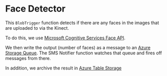 # Face Detector

This `BlobTrigger` function detects if there are any faces in the images that are uploaded to via the Kinect. 

To do this, we use  [Microsoft Cognitive Services Face API](https://www.microsoft.com/cognitive-services/en-us/face-api).

We then write the output (number of faces) as a message to an [Azure Storage Queue](https://docs.microsoft.com/en-us/azure/storage/storage-dotnet-how-to-use-queues). The SMS Notifier function watches that queue and fires off messages from there. 

In addition, we archive the result in [Azure Table Storage](https://docs.microsoft.com/en-us/azure/storage/storage-dotnet-how-to-use-tables)


